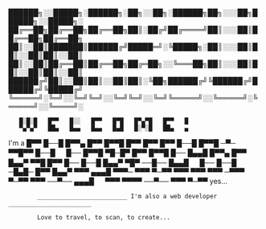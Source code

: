 
██████╗░░█████╗░██████╗░██╗░░██╗░██████╗██╗░░░██╗██████╗░░█████╗░
██╔══██╗██╔══██╗██╔══██╗██║░██╔╝██╔════╝██║░░░██║██╔══██╗██╔══██╗
██║░░██║███████║██████╔╝█████═╝░╚█████╗░██║░░░██║██║░░██║██║░░██║
██║░░██║██╔══██║██╔══██╗██╔═██╗░░╚═══██╗██║░░░██║██║░░██║██║░░██║
██████╔╝██║░░██║██║░░██║██║░╚██╗██████╔╝╚██████╔╝██████╔╝╚█████╔╝
╚═════╝░╚═╝░░╚═╝╚═╝░░╚═╝╚═╝░░╚═╝╚═════╝░░╚═════╝░╚═════╝░░╚════╝░


       █░█░█   █▀▀   █░░   █▀▀   █▀█   █▀▄▀█   █▀▀   █
       ▀▄▀▄▀   ██▄   █▄▄   █▄▄   █▄█   █░▀░█   ██▄   ▄



I'm a       █▀▀ █──█ █▀▀▄ █▀▀ █▀▀█ █▀▀ █▀▀ █▀▀ █──█ █▀▀█ ─▀─ ▀▀█▀▀ █──█ 　 █── █▀▀█ ▀█─█▀ █▀▀ █▀▀█ 
            █── █▄▄█ █▀▀▄ █▀▀ █▄▄▀ ▀▀█ █▀▀ █── █──█ █▄▄▀ ▀█▀ ──█── █▄▄█ 　 █── █──█ ─█▄█─ █▀▀ █▄▄▀ 
            ▀▀▀ ▄▄▄█ ▀▀▀─ ▀▀▀ ▀─▀▀ ▀▀▀ ▀▀▀ ▀▀▀ ─▀▀▀ ▀─▀▀ ▀▀▀ ──▀── ▄▄▄█ 　 ▀▀▀ ▀▀▀▀ ──▀── ▀▀▀ ▀─▀▀   yes...
            
            _________________________ I'm also a web developer _______________________
            
            Love to travel, to scan, to create...
<!---
sudo-droid/sudo-droid is a ✨ special ✨ repository because its `README.md` (this file) appears on your GitHub profile.
You can click the Preview link to take a look at your changes.
--->
